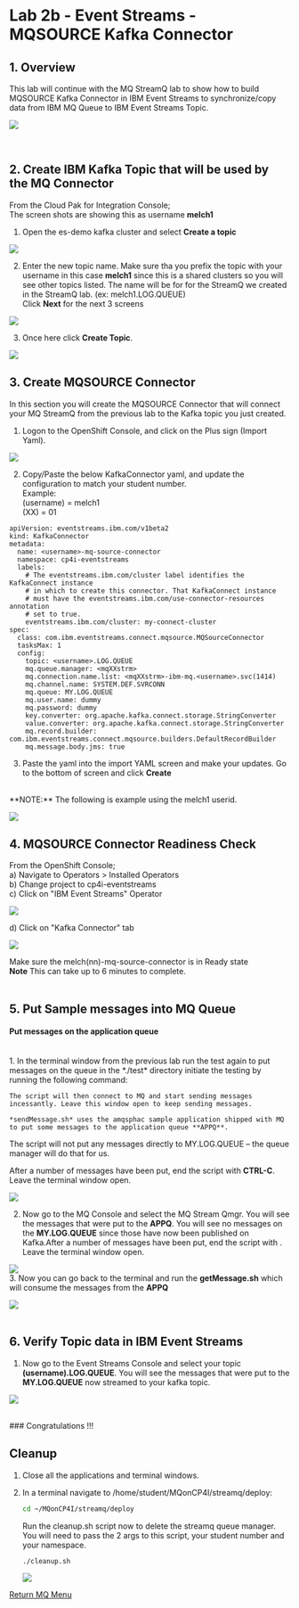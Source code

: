 # Lab 2b - Event Streams - MQSOURCE Kafka Connector

## 1. Overview

This lab will continue with the MQ StreamQ lab to show how to build MQSOURCE Kafka Connector in IBM Event Streams to synchronize/copy data from IBM MQ Queue to IBM Event Streams Topic.
<br>

![](images/MQSource_Connector_Architecture.png)

<br>

## 2. Create IBM Kafka Topic that will be used by the MQ Connector

From the Cloud Pak for Integration Console;<br>
The screen shots are showing this as username **melch1**<br>

1. Open the es-demo kafka cluster and select **Create a topic**

![](images/create-topic-1.png)

2. Enter the new topic name.   Make sure tha you prefix the topic with your username in this case **melch1**  since this is a shared clusters so you will see other topics listed. The name will be for for the StreamQ we created in the StreamQ lab.   (ex: melch1.LOG.QUEUE) <br>
Click **Next** for the next 3 screens

![](images/create-topic-1a.png)

3. Once here click **Create Topic**.<br>

![](images/create-topic-2.png)


## 3. Create MQSOURCE Connector
In this section you will create the MQSOURCE Connector that will connect your MQ StreamQ from the previous lab to the Kafka topic you just created. <br>

1. Logon to the OpenShift Console, and click on the Plus sign (Import Yaml). <br>

![](images/OCP-console-create.png)

2. Copy/Paste the below KafkaConnector yaml, and update the configuration to match your student number.<br>
Example:
<br>(username) = melch1
<br>(XX) = 01

```
apiVersion: eventstreams.ibm.com/v1beta2
kind: KafkaConnector
metadata:
  name: <username>-mq-source-connector
  namespace: cp4i-eventstreams
  labels:
    # The eventstreams.ibm.com/cluster label identifies the KafkaConnect instance
    # in which to create this connector. That KafkaConnect instance
    # must have the eventstreams.ibm.com/use-connector-resources annotation
    # set to true.
    eventstreams.ibm.com/cluster: my-connect-cluster
spec:
  class: com.ibm.eventstreams.connect.mqsource.MQSourceConnector
  tasksMax: 1
  config:
    topic: <username>.LOG.QUEUE
    mq.queue.manager: <mqXXstrm>
    mq.connection.name.list: <mqXXstrm>-ibm-mq.<username>.svc(1414)
    mq.channel.name: SYSTEM.DEF.SVRCONN
    mq.queue: MY.LOG.QUEUE
    mq.user.name: dummy
    mq.password: dummy
    key.converter: org.apache.kafka.connect.storage.StringConverter
    value.converter: org.apache.kafka.connect.storage.StringConverter
    mq.record.builder: com.ibm.eventstreams.connect.mqsource.builders.DefaultRecordBuilder
    mq.message.body.jms: true
```
3. Paste the yaml into the import YAML screen and make your updates.  Go to the bottom of screen and click **Create**
<br>
**NOTE:** The following is example using the melch1 userid.

![](images/OCP-console-create-yaml.png)

## 4. MQSOURCE Connector Readiness Check

From the OpenShift Console;<br>
a) Navigate to Operators > Installed Operators <br>
b) Change project to cp4i-eventstreams<br>
c) Click on "IBM Event Streams" Operator<br>

![](images/kafka-connector-1.png)

d) Click on "Kafka Connector" tab <br>

![](images/kafka-connector-2.png)

Make sure the melch(nn)-mq-source-connector is in Ready state<br>
**Note** This can take up to 6 minutes to complete. 
<br><br>

## 5. Put Sample messages into MQ Queue
#### Put messages on the application queue
<br>
1. In the terminal window from the previous lab run the test again to put messages on the queue in the *./test* directory initiate the testing by running the following command:

	The script will then connect to MQ and start sending messages incessantly. Leave this window open to keep sending messages.
	
	*sendMessage.sh* uses the amqsphac sample application shipped with MQ to put some messages to the application queue **APPQ**. 
	
  The script will not put any messages directly to
MY.LOG.QUEUE – the queue manager will do that for us.
	
  After a number of messages have been put, end the script with **CTRL-C**. Leave the terminal window open.

![](./images/test-strmq-kafka-1.png)

2. Now go to the MQ Console and select the MQ Stream Qmgr.  You will see the messages that were put to the **APPQ**.   You will see no messages on the **MY.LOG.QUEUE** since those have now been published on Kafka.After a number of messages have been put, end the script with <CTRL-C>. Leave the terminal window open.
  
![](./images/test-strmq-kafka-2.png)
<br> 
3. Now you can go back to the terminal and run the **getMessage.sh** which will consume the messages from the **APPQ**

  ![](./images/test-strmq-kafka-3.png)
<br><br>

## 6. Verify Topic data in IBM Event Streams

1. Now go to the Event Streams Console and select your topic **(username).LOG.QUEUE**.  You will see the messages that were put to the **MY.LOG.QUEUE** now streamed to your kafka topic. 

![](./images/test-strmq-kafka-4.png)


<br>
### Congratulations !!!

## Cleanup
	
1. Close all the applications and terminal windows.

1. In a terminal navigate to /home/student/MQonCP4I/streamq/deploy:

	```sh
	cd ~/MQonCP4I/streamq/deploy
	```
	
	Run the cleanup.sh script now to delete the streamq queue manager. You will need to pass the 2 args to this script, your student number and your namespace.
	
	```sh
	./cleanup.sh
	```

	![](./images/image60.png)
		

[Return MQ Menu](../index.md#lab-abstracts)